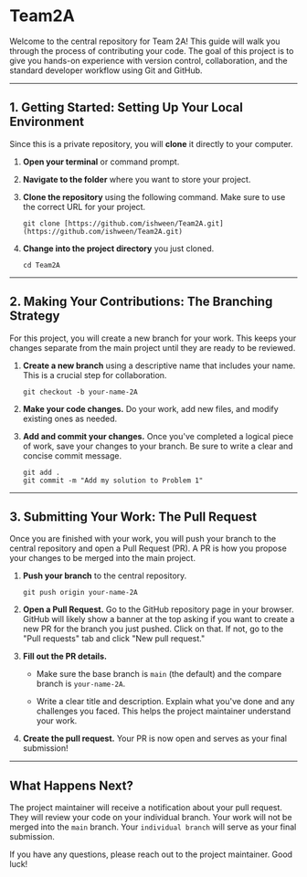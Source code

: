 # Team2A
Welcome to the central repository for Team 2A! This guide will walk you through the process of contributing your code. The goal of this project is to give you hands-on experience with version control, collaboration, and the standard developer workflow using Git and GitHub.

---

## 1. Getting Started: Setting Up Your Local Environment

Since this is a private repository, you will **clone** it directly to your computer.

1.  **Open your terminal** or command prompt.

2.  **Navigate to the folder** where you want to store your project.

3.  **Clone the repository** using the following command. Make sure to use the correct URL for your project.

    ```
    git clone [https://github.com/ishween/Team2A.git](https://github.com/ishween/Team2A.git)
    
    ```

4.  **Change into the project directory** you just cloned.

    ```
    cd Team2A
    
    ```

---

## 2. Making Your Contributions: The Branching Strategy

For this project, you will create a new branch for your work. This keeps your changes separate from the main project until they are ready to be reviewed.

1.  **Create a new branch** using a descriptive name that includes your name. This is a crucial step for collaboration.

    ```
    git checkout -b your-name-2A
    
    ```

2.  **Make your code changes.** Do your work, add new files, and modify existing ones as needed.

3.  **Add and commit your changes.** Once you've completed a logical piece of work, save your changes to your branch. Be sure to write a clear and concise commit message.

    ```
    git add .
    git commit -m "Add my solution to Problem 1"
    
    ```

---

## 3. Submitting Your Work: The Pull Request

Once you are finished with your work, you will push your branch to the central repository and open a Pull Request (PR). A PR is how you propose your changes to be merged into the main project.

1.  **Push your branch** to the central repository.

    ```
    git push origin your-name-2A
    
    ```

2.  **Open a Pull Request.** Go to the GitHub repository page in your browser. GitHub will likely show a banner at the top asking if you want to create a new PR for the branch you just pushed. Click on that. If not, go to the "Pull requests" tab and click "New pull request."

3.  **Fill out the PR details.**

    * Make sure the base branch is `main` (the default) and the compare branch is `your-name-2A`.

    * Write a clear title and description. Explain what you've done and any challenges you faced. This helps the project maintainer understand your work.

4.  **Create the pull request.** Your PR is now open and serves as your final submission!

---

## What Happens Next?

The project maintainer will receive a notification about your pull request. They will review your code on your individual branch. Your work will not be merged into the `main` branch. Your `individual branch` will serve as your final submission.

If you have any questions, please reach out to the project maintainer. Good luck!
